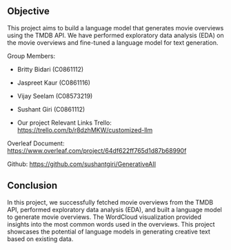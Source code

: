 ## Objective

This project aims to build a language model that generates movie overviews using the TMDB API. We have performed exploratory data analysis (EDA) on the movie overviews and fine-tuned a language model for text generation.

Group Members:
- Britty Bidari (C0861112)
- Jaspreet Kaur (C0861116)
- Vijay Seelam (C08573219)
- Sushant Giri (C0861112)

- Our project Relevant Links
Trello: https://trello.com/b/r8dzhMKW/customized-llm

Overleaf Document: https://www.overleaf.com/project/64df622ff765d1d87b68990f

Github: https://github.com/sushantgiri/GenerativeAII

## Conclusion

In this project, we successfully fetched movie overviews from the TMDB API, performed exploratory data analysis (EDA), and built a language model to generate movie overviews. The WordCloud visualization provided insights into the most common words used in the overviews. This project showcases the potential of language models in generating creative text based on existing data.
